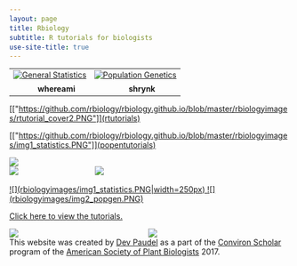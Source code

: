 ```yaml
---
layout: page
title: Rbiology
subtitle: R tutorials for biologists
use-site-title: true
---
```

<head>
  <!-- Global site tag (gtag.js) - Google Analytics -->
<script async src="https://www.googletagmanager.com/gtag/js?id=UA-38424446-2"></script>
<script>
  window.dataLayer = window.dataLayer || [];
  function gtag(){dataLayer.push(arguments);}
  gtag('js', new Date());

  gtag('config', 'UA-38424446-2');
</script>
</head>

<table id="repo-table">
<tbody>
<tr>
    <td id="cover"><center>
      <a href="rtutorials"><img alt="General Statistics" width="180" height="90" style="object-fit: contain;" src="https://github.com/rbiology/rbiology.github.io/blob/master/rbiologyimages/img1_statistics.PNG"></a>
      <div style="margin-top: 0.5rem"><i class="fa fa-star"></i><span class="stars" style="margin-right: 1rem; margin-left: 0.5rem"></span><b>whereami</b></div>
      <a class="repo-description"></a>
    </center></td>
    <td id="shrynk"><center>
      <a href='popgentutorials'><img alt="Population Genetics" width="180" height="90" style="object-fit: contain;" src="https://github.com/rbiology/rbiology.github.io/blob/master/rbiologyimages/img2_popgen.PNG"></a>
      <div style="margin-top: 0.5rem"><i class="fa fa-star"></i><span class="stars" style="margin-right: 1rem; margin-left: 0.5rem"></span><b>shrynk</b></div>
      <a class="repo-description"></a>
    </center></td>
</tr>
</tbody>
</table>


[["https://github.com/rbiology/rbiology.github.io/blob/master/rbiologyimages/rtutorial_cover2.PNG"]](rtutorials)

[["https://github.com/rbiology/rbiology.github.io/blob/master/rbiologyimages/img1_statistics.PNG"]](popentutorials)
<p>
<img src="https://github.com/rbiology/rbiology.github.io/blob/master/rbiologyimages/img1_statistics.PNG" class="inline" width=350 align='left'/></a>
<a href='popgentutorials'>
<img src="https://github.com/rbiology/rbiology.github.io/blob/master/rbiologyimages/img2_popgen.PNG" class="inline" width=350 align='right'/></a>
</p> 

![](https://rbiology.github.io/rbiologyimages/rtutorial_cover2.png)

<a href='rtutorials'>
![](rbiologyimages/img1_statistics.PNG|width=250px)
</a>
<a href='popgentutorials'>
![](rbiologyimages/img2_popgen.PNG)
</a>

[Click here to view the tutorials.](rtutorials.md)

<a href="rtutorials"><img src="https://rbiology.github.io/rbiologyimages/img1_statistics.PNG" align="left" width="250" ></a>
<a href="popgentutorials"><img src="https://rbiology.github.io/rbiologyimages/img2_popgen.PNG" align="left" width="250" ></a>

This website was created by [Dev Paudel](https://dpaudel.github.io/) as a part of the [Conviron Scholar](https://aspb.org/awards-funding/aspb-awards/aspb-conviron-scholars-program/) program of the [American Society of Plant Biologists](https://aspb.org/) 2017.


